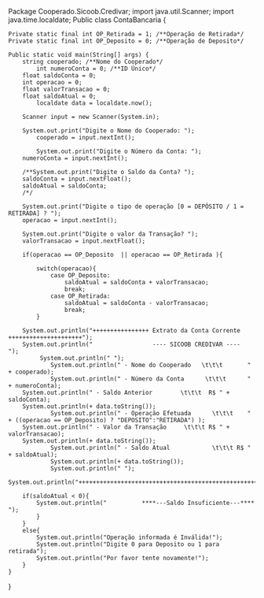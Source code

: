Package Cooperado.Sicoob.Credivar;
import java.util.Scanner;
import java.time.localdate;
Public class ContaBancaria {
		
	Private static final int OP_Retirada = 1; /**Operação de Retirada*/
	Private static final int OP_Deposito = 0; /**Operação de Deposito*/

	Public static void main(String[] args) {
		string cooperado; /**Nome do Cooperado*/
            int numeroConta = 0; /**ID Único*/
		float saldoConta = 0; 
		int operacao = 0;
		float valorTransacao = 0; 
		float saldoAtual = 0;
            localdate data = localdate.now();

		Scanner input = new Scanner(System.in);
		
		System.out.print("Digite o Nome do Cooperado: ");
            cooperado = input.nextInt();

            System.out.print("Digite o Número da Conta: ");
		numeroConta = input.nextInt();
		
		/**System.out.print("Digite o Saldo da Conta? ");
		saldoConta = input.nextFloat();
		saldoAtual = saldoConta;
		/*/

		System.out.print("Digite o tipo de operação [0 = DEPÓSITO / 1 = RETIRADA] ? ");
		operacao = input.nextInt();
		
		System.out.print("Digite o valor da Transação? ");
		valorTransacao = input.nextFloat();
		
		if(operacao == OP_Deposito  || operacao == OP_Retirada ){ 
			
			switch(operacao){
				case OP_Deposito: 
					saldoAtual = saldoConta + valorTransacao;
					break;
				case OP_Retirada:
					saldoAtual = saldoConta - valorTransacao;
					break; 
			}

		System.out.println("++++++++++++++++ Extrato da Conta Corrente +++++++++++++++++++++");
		System.out.println("                 ---- SICOOB CREDIVAR ----                      ");
             System.out.println(" ");
                System.out.println(" - Nome do Cooperado   \t\t\t       " + cooperado);
                System.out.println(" - Número da Conta      \t\t\t      " + numeroConta);
		System.out.println(" - Saldo Anterior        \t\t\t  R$ " + saldoConta);
		System.out.println(+ data.toString());
                System.out.println(" - Operação Efetuada      \t\t\t    " + ((operacao == OP_Deposito) ? "DEPOSITO":"RETIRADA") );
		System.out.println(" - Valor da Transação     \t\t\t R$ " + valorTransacao);
		System.out.println(+ data.toString());
                System.out.println(" - Saldo Atual            \t\t\t R$ " + saldoAtual);
                System.out.println(+ data.toString());
                System.out.println(" ");
		System.out.println("+++++++++++++++++++++++++++++++++++++++++++++++++++++++++++++++++");
			
		if(saldoAtual < 0){
			System.out.println("          ****---Saldo Insuficiente---****              ");
			}
		}
		else{
			System.out.println("Operação informada é Inválida!");
			System.out.println("Digite 0 para Deposito ou 1 para retirada");
			System.out.println("Por favor tente novamente!");
		}
	}
}
